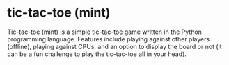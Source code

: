 # tic-tac-toe (mint)
Tic-tac-toe (mint) is a simple tic-tac-toe game written in the Python programming language. Features include playing against other players (offline), playing against CPUs, and an option to display the board or not (it can be a fun challenge to play the tic-tac-toe all in your head).
